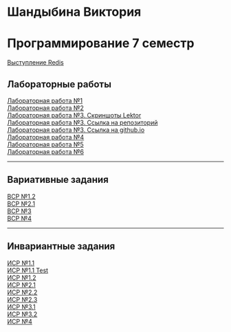 # Шандыбина Виктория
# Программирование 7 семестр

[Выступление Redis][15]<br>

[15]: https://drive.google.com/drive/folders/1cDTa4f-KNhu5pV0OfshKa8m520BNdLLH?usp=sharing

## Лабораторные работы
[Лабораторная работа №1][1] <br>
[Лабораторная работа №2][2] <br>
[Лабораторная работа №3. Скриншоты Lektor][3] <br>
[Лабораторная работа №3. Ссылка на репозиторий][20] <br>
[Лабораторная работа №3. Ссылка на github.io][21] <br>
[Лабораторная работа №4][4] <br>
[Лабораторная работа №5][5] <br>
[Лабораторная работа №6][6] <br>

[1]: https://github.com/viktoriashandybina/prog7/blob/main/LR/1.py
[2]: https://github.com/viktoriashandybina/prog7/blob/main/LR/2.py
[3]: https://github.com/viktoriashandybina/prog7/blob/main/LR/lektor.pdf
[20]: https://github.com/viktoriashandybina/lektor
[21]: https://viktoriashandybina.github.io/lektor/
[4]: https://github.com/viktoriashandybina/prog7/tree/main/LR/4
[5]: https://github.com/viktoriashandybina/prog7/tree/main/LR/templates
[6]: https://github.com/viktoriashandybina/prog7/tree/main/LR/6

*****

## Вариативные задания

[ВСР №1.2][11] <br>
[ВСР №2.1][12] <br>
[ВСР №3][13] <br>
[ВСР №4][14] <br>

[11]: https://github.com/viktoriashandybina/prog7/blob/main/VSR/1_2.pdf
[12]: https://github.com/viktoriashandybina/prog7/blob/main/VSR/2_1.py
[13]: https://github.com/viktoriashandybina/prog7/tree/main/VSR/3_2
[14]: https://github.com/viktoriashandybina/prog7/tree/main/VSR/4_3

*****

## Инвариантные задания

[ИСР №1.1][7] <br>
[ИСР №1.1 Test][22] <br>
[ИСР №1.2][16] <br> 
[ИСР №2.1][8] <br>
[ИСР №2.2][17] <br>
[ИСР №2.3][18] <br>
[ИСР №3.1][9] <br>
[ИСР №3.2][19] <br>
[ИСР №4][10] <br>


[7]: https://github.com/viktoriashandybina/prog7/blob/main/ISR/1.py
[22]: https://github.com/viktoriashandybina/prog7/blob/main/ISR/1_1test.py
[16]: https://github.com/viktoriashandybina/prog7/blob/main/ISR/1_2.py
[8]: https://github.com/viktoriashandybina/prog7/tree/main/ISR/2_1
[17]: https://github.com/viktoriashandybina/prog7/blob/main/ISR/2_2
[18]: https://github.com/viktoriashandybina/prog7/blob/main/ISR/2_3.py
[9]: https://github.com/viktoriashandybina/prog7/tree/main/ISR/3_1
[19]: https://github.com/viktoriashandybina/prog7/tree/main/ISR/3_2
[10]: https://github.com/viktoriashandybina/prog7/tree/main/ISR/4/blog
